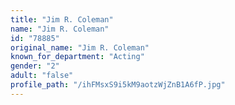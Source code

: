 ```yaml
---
title: "Jim R. Coleman"
name: "Jim R. Coleman"
id: "78885"
original_name: "Jim R. Coleman"
known_for_department: "Acting"
gender: "2"
adult: "false"
profile_path: "/ihFMsxS9i5kM9aotzWjZnB1A6fP.jpg"
---
```

